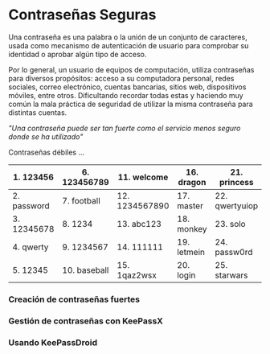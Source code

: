 # Contraseñas Seguras

Una contraseña es una palabra o la unión de un conjunto de caracteres, usada como mecanismo de autenticación de usuario para comprobar su identidad o aprobar algún tipo de acceso.

Por lo general, un usuario de equipos de computación, utiliza contraseñas para diversos propósitos: acceso a su computadora personal, redes sociales, correo electrónico, cuentas bancarias, sitios web, dispositivos móviles, entre otros. Dificultando recordar todas estas y haciendo muy común la mala práctica de seguridad de utilizar la misma contraseña para distintas cuentas.

*"Una contraseña puede ser tan fuerte como el servicio menos seguro donde se ha utilizado"*

Contraseñas débiles ...

| 1. 123456 | 6. 123456789 | 11. welcome | 16. dragon | 21. princess |
| -- | -- | -- | -- | -- |
| 2. password | 7. football | 12. 1234567890 | 17. master | 22. qwertyuiop |
| 3. 12345678 | 8. 1234 | 13. abc123 | 18. monkey | 23. solo |
| 4. qwerty | 9. 1234567 | 14. 111111 | 19. letmein | 24. passw0rd |
| 5. 12345 | 10. baseball | 15. 1qaz2wsx | 20. login | 25. starwars |



### Creación de contraseñas fuertes


### Gestión de contraseñas con KeePassX


### Usando KeePassDroid




